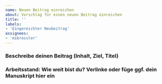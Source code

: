 ```yaml
---
name: Neuen Beitrag einreichen
about: Vorschlag für einen neuen Beitrag einreichen
title: ''
labels:
- 'Eingereichter Neubeitrag'
assignees:
- 'mibressler'
---
```

<!--
Bei Fragen, wende dich an die Q&A: https://github.com/tum-elaw/BayDiG-wiki/discussions/categories/q-a
-->
### Beschreibe deinen Beitrag (Inhalt, Ziel, Titel)


### Arbeitsstand: Wie weit bist du? Verlinke oder füge ggf. dein Manuskript hier ein
